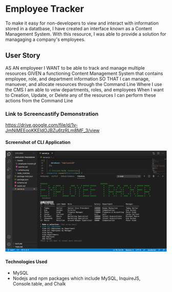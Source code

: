 # Employee Tracker

To make it easy for non-developers to view and interact with information stored in a datatbase, I have created
an interface known as a Content Management System. With this resource, I was able to provide a solution for 
managaging a company's employees.

## User Story
AS AN employeer
I WANT to be able to track and manage multiple resources
GIVEN a functioning Content Management System that contains employee, role, and department information
SO THAT I can manage, manuever, and allocate resources through the Command Line
Where I use the CMS I am able to veiw departments, roles, and employees
When I want to Creation, Update, or Delete any of the resources I can perform these actions from the Command Line

### Link to Screencastify Demonstration
https://drive.google.com/file/d/1v-JmNjMEEooKKEIdOJBZu6tzRLm8MF_3/view

#### Screenshot of CLI Application
![](Assets/employeetrakerscrnsht.png)

#### Technologies Used
* MySQL
* Nodejs and npm packages which include MySQL, InquireJS, Console.table, and Chalk
